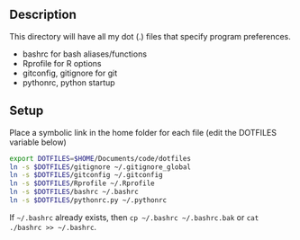 ## Description

This directory will have all my dot (.) files that specify program preferences.

* bashrc for bash aliases/functions
* Rprofile for R options
* gitconfig, gitignore for git
* pythonrc, python startup

## Setup

Place a symbolic link in the home folder for each file (edit the DOTFILES variable below)
```bash
export DOTFILES=$HOME/Documents/code/dotfiles
ln -s $DOTFILES/gitignore ~/.gitignore_global
ln -s $DOTFILES/gitconfig ~/.gitconfig
ln -s $DOTFILES/Rprofile ~/.Rprofile
ln -s $DOTFILES/bashrc ~/.bashrc
ln -s $DOTFILES/pythonrc.py ~/.pythonrc
```

If `~/.bashrc` already exists, then `cp ~/.bashrc ~/.bashrc.bak` or `cat ./bashrc >> ~/.bashrc`.
